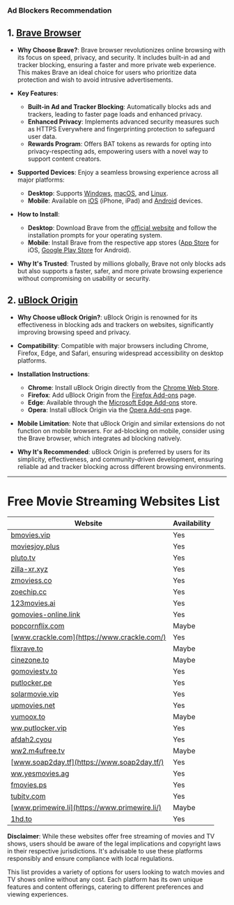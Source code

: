 ### Ad Blockers Recommendation

## 1. [Brave Browser](https://brave.com/)

- **Why Choose Brave?**: Brave browser revolutionizes online browsing with its focus on speed, privacy, and security. It includes built-in ad and tracker blocking, ensuring a faster and more private web experience. This makes Brave an ideal choice for users who prioritize data protection and wish to avoid intrusive advertisements.

- **Key Features**:

  - **Built-in Ad and Tracker Blocking**: Automatically blocks ads and trackers, leading to faster page loads and enhanced privacy.
  - **Enhanced Privacy**: Implements advanced security measures such as HTTPS Everywhere and fingerprinting protection to safeguard user data.
  - **Rewards Program**: Offers BAT tokens as rewards for opting into privacy-respecting ads, empowering users with a novel way to support content creators.

- **Supported Devices**: Enjoy a seamless browsing experience across all major platforms:

  - **Desktop**: Supports [Windows](https://brave.com/download/), [macOS](https://brave.com/download/), and [Linux](https://brave.com/download/).
  - **Mobile**: Available on [iOS](https://apps.apple.com/us/app/brave-browser/id1052879175) (iPhone, iPad) and [Android](https://play.google.com/store/apps/details?id=com.brave.browser) devices.

- **How to Install**:

  - **Desktop**: Download Brave from the [official website](https://brave.com/download/) and follow the installation prompts for your operating system.
  - **Mobile**: Install Brave from the respective app stores ([App Store](https://apps.apple.com/us/app/brave-browser/id1052879175) for iOS, [Google Play Store](https://play.google.com/store/apps/details?id=com.brave.browser) for Android).

- **Why It's Trusted**: Trusted by millions globally, Brave not only blocks ads but also supports a faster, safer, and more private browsing experience without compromising on usability or security.

## 2. [uBlock Origin](https://ublockorigin.com/)

- **Why Choose uBlock Origin?**: uBlock Origin is renowned for its effectiveness in blocking ads and trackers on websites, significantly improving browsing speed and privacy.

- **Compatibility**: Compatible with major browsers including Chrome, Firefox, Edge, and Safari, ensuring widespread accessibility on desktop platforms.

- **Installation Instructions**:

  - **Chrome**: Install uBlock Origin directly from the [Chrome Web Store](https://chrome.google.com/webstore/detail/ublock-origin/cjpalhdlnbpafiamejdnhcphjbkeiagm).
  - **Firefox**: Add uBlock Origin from the [Firefox Add-ons](https://addons.mozilla.org/en-US/firefox/addon/ublock-origin/) page.
  - **Edge**: Available through the [Microsoft Edge Add-ons](https://microsoftedge.microsoft.com/addons/detail/ublock-origin/odfafepnkmbhccpbejgmiehpchacaeak) store.
  - **Opera**: Install uBlock Origin via the [Opera Add-ons](https://addons.opera.com/en/extensions/details/ublock/) page.

- **Mobile Limitation**: Note that uBlock Origin and similar extensions do not function on mobile browsers. For ad-blocking on mobile, consider using the Brave browser, which integrates ad blocking natively.

- **Why It's Recommended**: uBlock Origin is preferred by users for its simplicity, effectiveness, and community-driven development, ensuring reliable ad and tracker blocking across different browsing environments.

---

# Free Movie Streaming Websites List

| Website                                               | Availability |
| ----------------------------------------------------- | ------------ |
| [bmovies.vip](https://bmovies.vip/)                   | Yes          |
| [moviesjoy.plus](https://moviesjoy.plus/)             | Yes          |
| [pluto.tv](https://pluto.tv/)                         | Yes          |
| [zilla-xr.xyz](https://zilla-xr.xyz/)                 | Yes          |
| [zmoviess.co](https://zmoviess.co/)                   | Yes          |
| [zoechip.cc](https://zoechip.cc/)                     | Yes          |
| [123movies.ai](https://123movies.ai/)                 | Yes          |
| [gomovies-online.link](https://gomovies-online.link/) | Yes          |
| [popcornflix.com](https://popcornflix.com)            | Maybe        |
| [www.crackle.com](https://www.crackle.com/)           | Yes          |
| [flixrave.to](https://flixrave.to/)                   | Maybe        |
| [cinezone.to](https://cinezone.to/)                   | Maybe        |
| [gomoviestv.to](https://gomoviestv.to/)               | Yes          |
| [putlocker.pe](https://putlocker.pe/)                 | Yes          |
| [solarmovie.vip](https://solarmovie.vip/)             | Yes          |
| [upmovies.net](https://upmovies.net/)                 | Yes          |
| [vumoox.to](https://vumoox.to/)                       | Maybe        |
| [ww.putlocker.vip](https://ww.putlocker.vip/)         | Yes          |
| [afdah2.cyou](https://afdah2.cyou/)                   | Yes          |
| [ww2.m4ufree.tv](https://ww2.m4ufree.tv/)             | Maybe        |
| [www.soap2day.tf](https://www.soap2day.tf/)           | Yes          |
| [ww.yesmovies.ag](https://ww.yesmovies.ag/)           | Yes          |
| [fmovies.ps](https://fmovies.ps/)                     | Yes          |
| [tubitv.com](https://tubitv.com/)                     | Yes          |
| [www.primewire.li](https://www.primewire.li/)         | Maybe        |
| [1hd.to](https://1hd.to/)                             | Yes          |

**Disclaimer**: While these websites offer free streaming of movies and TV shows, users should be aware of the legal implications and copyright laws in their respective jurisdictions. It's advisable to use these platforms responsibly and ensure compliance with local regulations.

This list provides a variety of options for users looking to watch movies and TV shows online without any cost. Each platform has its own unique features and content offerings, catering to different preferences and viewing experiences.

